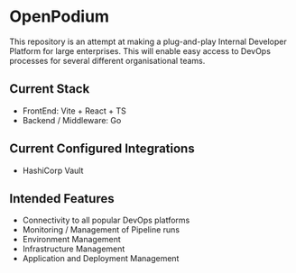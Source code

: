 # OpenPodium
This repository is an attempt at making a plug-and-play Internal Developer Platform for large enterprises. This will enable easy access to DevOps processes for several different organisational teams. 

## Current Stack
- FrontEnd: Vite + React + TS
- Backend / Middleware: Go

## Current Configured Integrations
- HashiCorp Vault

## Intended Features
- Connectivity to all popular DevOps platforms
- Monitoring / Management of Pipeline runs
- Environment Management
- Infrastructure Management
- Application and Deployment Management
